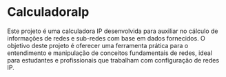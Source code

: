 # CalculadoraIp
 Este projeto é uma calculadora IP desenvolvida para auxiliar no cálculo de informações de redes e sub-redes com base em dados fornecidos.  O objetivo deste projeto é oferecer uma ferramenta prática para o entendimento e manipulação de conceitos fundamentais de redes, ideal para estudantes e profissionais que trabalham com configuração de redes IP.
